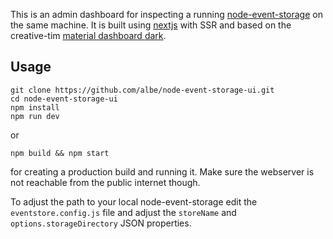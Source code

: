 This is an admin dashboard for inspecting a running [node-event-storage](https://github.com/albe/node-event-storage) on the same machine. It is built using [nextjs](https://nextjs.org/) with SSR and based on the creative-tim [material dashboard dark](https://demos.creative-tim.com/material-dashboard-dark/examples/dashboard.html).

## Usage

```
git clone https://github.com/albe/node-event-storage-ui.git
cd node-event-storage-ui
npm install
npm run dev
```

or

```
npm build && npm start
```
for creating a production build and running it. Make sure the webserver is not reachable from the public internet though.

To adjust the path to your local node-event-storage edit the `eventstore.config.js` file and adjust the `storeName` and `options.storageDirectory` JSON properties.
